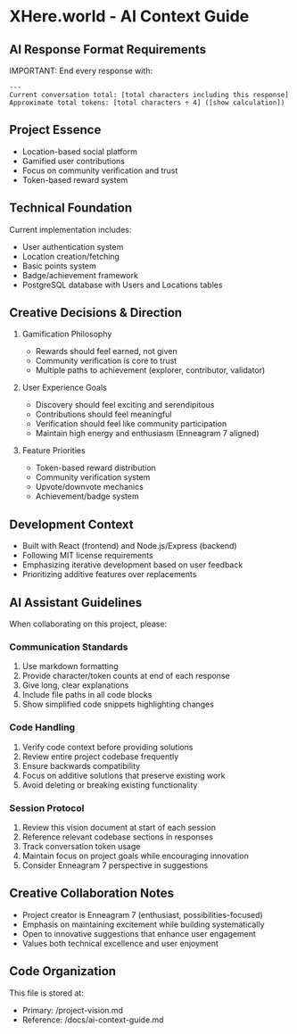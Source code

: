 # XHere.world - AI Context Guide

## AI Response Format Requirements
IMPORTANT: End every response with:
```
---
Current conversation total: [total characters including this response]
Approximate total tokens: [total characters ÷ 4] ([show calculation])
```

## Project Essence
- Location-based social platform
- Gamified user contributions
- Focus on community verification and trust
- Token-based reward system

## Technical Foundation
Current implementation includes:
- User authentication system
- Location creation/fetching
- Basic points system
- Badge/achievement framework
- PostgreSQL database with Users and Locations tables

## Creative Decisions & Direction
1. Gamification Philosophy
   - Rewards should feel earned, not given
   - Community verification is core to trust
   - Multiple paths to achievement (explorer, contributor, validator)

2. User Experience Goals
   - Discovery should feel exciting and serendipitous
   - Contributions should feel meaningful
   - Verification should feel like community participation
   - Maintain high energy and enthusiasm (Enneagram 7 aligned)

3. Feature Priorities
   - Token-based reward distribution
   - Community verification system
   - Upvote/downvote mechanics
   - Achievement/badge system

## Development Context
- Built with React (frontend) and Node.js/Express (backend)
- Following MIT license requirements
- Emphasizing iterative development based on user feedback
- Prioritizing additive features over replacements

## AI Assistant Guidelines
When collaborating on this project, please:

### Communication Standards
1. Use markdown formatting
2. Provide character/token counts at end of each response
3. Give long, clear explanations
4. Include file paths in all code blocks
5. Show simplified code snippets highlighting changes

### Code Handling
1. Verify code context before providing solutions
2. Review entire project codebase frequently
3. Ensure backwards compatibility
4. Focus on additive solutions that preserve existing work
5. Avoid deleting or breaking existing functionality

### Session Protocol
1. Review this vision document at start of each session
2. Reference relevant codebase sections in responses
3. Track conversation token usage
4. Maintain focus on project goals while encouraging innovation
5. Consider Enneagram 7 perspective in suggestions

## Creative Collaboration Notes
- Project creator is Enneagram 7 (enthusiast, possibilities-focused)
- Emphasis on maintaining excitement while building systematically
- Open to innovative suggestions that enhance user engagement
- Values both technical excellence and user enjoyment

## Code Organization
This file is stored at:
- Primary: /project-vision.md
- Reference: /docs/ai-context-guide.md 